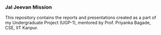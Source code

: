 ### Jal Jeevan Mission
This repository contains the reports and presentations created as a part of my Undergraduate Project (UGP-1), mentored by Prof. Priyanka Bagade, CSE, IIT Kanpur.
